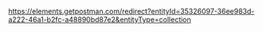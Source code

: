 https://elements.getpostman.com/redirect?entityId=35326097-36ee983d-a222-46a1-b2fc-a48890bd87e2&entityType=collection